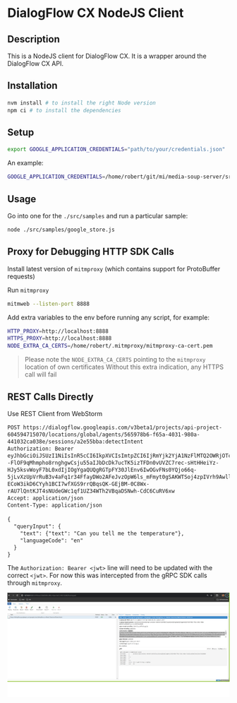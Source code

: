 # DialogFlow CX NodeJS Client

## Description

This is a NodeJS client for DialogFlow CX. It is a wrapper around the DialogFlow CX API.

## Installation

```bash
nvm install # to install the right Node version
npm ci # to install the dependencies
```

## Setup

```bash
export GOOGLE_APPLICATION_CREDENTIALS="path/to/your/credentials.json"
```

An example:
```bash
GOOGLE_APPLICATION_CREDENTIALS=/home/robert/git/mi/media-soup-server/src/secrets/api-project-604594715070-4fb96b0571e1.json
```

## Usage

Go into one for the `./src/samples` and run a particular sample:

```bash
node ./src/samples/google_store.js
```

## Proxy for Debugging HTTP SDK Calls

Install latest version of `mitmproxy` (which contains support for ProtoBuffer requests)

Run `mitmproxy`
```bash
mitmweb --listen-port 8888
```

Add extra variables to the env before running any script, for example:
```bash
HTTP_PROXY=http://localhost:8888
HTTPS_PROXY=http://localhost:8888
NODE_EXTRA_CA_CERTS=/home/robert/.mitmproxy/mitmproxy-ca-cert.pem
```

> Please note the `NODE_EXTRA_CA_CERTS` pointing to the `mitmproxy` location of own certificates
> Without this extra indication, any HTTPS call will fail

## REST Calls Directly

Use REST Client from WebStorm

```
POST https://dialogflow.googleapis.com/v3beta1/projects/api-project-604594715070/locations/global/agents/565978b6-f65a-4031-980a-441032ca038e/sessions/a2e55bba:detectIntent
Authorization: Bearer eyJhbGciOiJSUzI1NiIsInR5cCI6IkpXVCIsImtpZCI6IjRmYjk2YjA1NzFlMTQ2OWRjOTc2NDQyOGZiZTA1ZDkwZGMyNjczNDAifQ.eyJpc3MiOiJhcGktcHJvamVjdC02MDQ1OTQ3MTUwNzBAYXBwc3BvdC5nc2VydmljZWFjY291bnQuY29tIiwic3ViIjoiYXBpLXByb2plY3QtNjA0NTk0NzE1MDcwQGFwcHNwb3QuZ3NlcnZpY2VhY2NvdW50LmNvbSIsImF1ZCI6Imh0dHBzOi8vZGlhbG9nZmxvdy5nb29nbGVhcGlzLmNvbS8iLCJleHAiOjE3MTYyMTA1NjUsImlhdCI6MTcxNjIwNjk2NX0.DDqO_pXxBgPS_Zh9a--FlOF9qMhmpho8rnghgwCsju55aIJbDcDk7ucTK5izTFDn0vUVZC7rec-sHtHHeiYz-HJy5ksvWoyF7bL0xdIjIOgYgaQUQgRGTpFY30JlEnv6IwOGvFNs0YQjo66q-5jLvXzUpVrRuB3v4aFq1r34FfayDWo2AFeJvzOpW6ls_mFmyt0gSAKWTSoj4zpIVrh9Awllt6S3qIqp1SfOjqfLq5r5tCXlV4e-ECoW3ikD6CYyh1BCI7wfXGS9rrQBqsQK-GEjBM-0C8Wx-rAU7lQntKJT4sNUdeGWc1qf1UZ34WTh2VBqaDSNwh-CdC6CuRV6xw
Accept: application/json
Content-Type: application/json

{
  "queryInput": {
    "text": {"text": "Can you tell me the temperature"}, 
    "languageCode": "en"
  }
}
```

The `Authorization: Bearer <jwt>` line will need to be updated with the correct `<jwt>`.
For now this was intercepted from the gRPC SDK calls through `mitmproxy`.

<img src="./src/samples/func_tools/doc/img/mitmproxy-screenshot.png">
